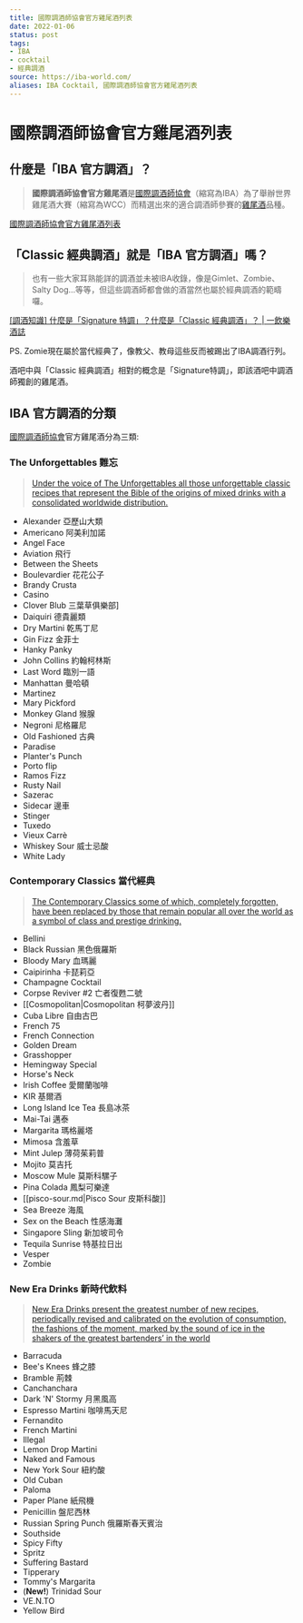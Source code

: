 ```yaml
---
title: 國際調酒師協會官方雞尾酒列表
date: 2022-01-06
status: post
tags: 
- IBA
- cocktail
- 經典調酒
source: https://iba-world.com/
aliases: IBA Cocktail, 國際調酒師協會官方雞尾酒列表
---
```

# 國際調酒師協會官方雞尾酒列表
## 什麼是「IBA 官方調酒」？
> **國際調酒師協會官方雞尾酒**是[國際調酒師協會](https://zh.wikipedia.org/wiki/%E5%9C%8B%E9%9A%9B%E8%AA%BF%E9%85%92%E5%B8%AB%E5%8D%94%E6%9C%83 "國際調酒師協會")（縮寫為IBA）為了舉辦世界雞尾酒大賽（縮寫為WCC）而精選出來的適合調酒師參賽的[雞尾酒](https://zh.wikipedia.org/wiki/%E9%B8%A1%E5%B0%BE%E9%85%92 "雞尾酒")品種。

[國際調酒師協會官方雞尾酒列表](https://zh.wikipedia.org/zh-tw/%E5%9B%BD%E9%99%85%E8%B0%83%E9%85%92%E5%B8%88%E5%8D%8F%E4%BC%9A%E5%AE%98%E6%96%B9%E9%B8%A1%E5%B0%BE%E9%85%92%E5%88%97%E8%A1%A8)


## 「Classic 經典調酒」就是「IBA 官方調酒」嗎？
> 也有一些大家耳熟能詳的調酒並未被IBA收錄，像是Gimlet、Zombie、Salty Dog…等等，但這些調酒師都會做的酒當然也屬於經典調酒的範疇囉。

[[調酒知識] 什麼是「Signature 特調」？什麼是「Classic 經典調酒」？ | 一飲樂酒誌](https://www.1shot.tw/20111/%E8%AA%BF%E9%85%92%E7%9F%A5%E8%AD%98-%E4%BB%80%E9%BA%BC%E6%98%AF%E3%80%8Csignature-%E7%89%B9%E8%AA%BF%E3%80%8D%EF%BC%9F%E4%BB%80%E9%BA%BC%E6%98%AF%E3%80%8Cclassic-%E7%B6%93%E5%85%B8%E8%AA%BF)

PS. Zomie現在屬於當代經典了，像教父、教母這些反而被踢出了IBA調酒行列。 

酒吧中與「Classic 經典調酒」相對的概念是「Signature特調」，即該酒吧中調酒師獨創的雞尾酒。


## IBA 官方調酒的分類

[國際調酒師協會](https://zh.wikipedia.org/wiki/%E5%9C%8B%E9%9A%9B%E8%AA%BF%E9%85%92%E5%B8%AB%E5%8D%94%E6%9C%83 "國際調酒師協會")官方雞尾酒分為三類:

### The Unforgettables 難忘
>[Under the voice of The Unforgettables all those unforgettable classic recipes that represent the Bible of the origins of mixed drinks with a consolidated worldwide distribution.](https://iba-world.com/category/iba-cocktails/the-unforgettables/)

-   Alexander 亞歷山大類
-   Americano 阿美利加諾
-   Angel Face
-   Aviation 飛行
-   Between the Sheets
-   Boulevardier 花花公子
-   Brandy Crusta 
-   Casino
-   Clover Blub 三葉草俱樂部]
-   Daiquiri 德貴麗類
-   Dry Martini 乾馬丁尼
-   Gin Fizz 金菲士
-   Hanky Panky
-   John Collins 約翰柯林斯
-   Last Word 臨別一語
-   Manhattan 曼哈頓
-   Martinez
-   Mary Pickford
-   Monkey Gland 猴腺
-   Negroni 尼格羅尼
-   Old Fashioned 古典
-   Paradise
-   Planter's Punch
-   Porto flip
-   Ramos Fizz
-   Rusty Nail
-   Sazerac
-   Sidecar 邊車
-   Stinger
-   Tuxedo
-   Vieux Carrè
-   Whiskey Sour 威士忌酸
-   White Lady

### Contemporary Classics 當代經典
> [The Contemporary Classics some of which, completely forgotten, have been replaced by those that remain popular all over the world as a symbol of class and prestige drinking.](https://iba-world.com/category/iba-cocktails/contemporary-classics/)

-   Bellini
-   Black Russian 黑色俄羅斯
-   Bloody Mary 血瑪麗
-   Caipirinha 卡琵莉亞
-   Champagne Cocktail
-   Corpse Reviver #2 亡者復甦二號
-   [[Cosmopolitan|Cosmopolitan 柯夢波丹]]
-   Cuba Libre 自由古巴
-   French 75
-   French Connection
-   Golden Dream
-   Grasshopper
-   Hemingway Special
-   Horse's Neck
-   Irish Coffee 愛爾蘭咖啡
-   KIR 基爾酒
-   Long Island Ice Tea 長島冰茶
-   Mai-Tai 邁泰
-   Margarita 瑪格麗塔
-   Mimosa 含羞草
-   Mint Julep 薄荷茱莉普
-   Mojito 莫吉托
-   Moscow Mule 莫斯科騾子
-   Pina Colada 鳳梨可樂達
-   [[pisco-sour.md|Pisco Sour 皮斯科酸]]
-   Sea Breeze 海風
-   Sex on the Beach 性感海灘
-   Singapore Sling 新加坡司令
-   Tequila Sunrise 特基拉日出
-   Vesper
-   Zombie

### New Era Drinks 新時代飲料
>[New Era Drinks present the greatest number of new recipes, periodically revised and calibrated on the evolution of consumption, the fashions of the moment, marked by the sound of ice in the shakers of the greatest bartenders’ in the world](https://iba-world.com/category/iba-cocktails/new-era-drinks/)

-   Barracuda
-   Bee's Knees 蜂之膝
-   Bramble 荊棘
-   Canchanchara
-   Dark 'N' Stormy 月黑風高
-   Espresso Martini 咖啡馬天尼
-   Fernandito
-   French Martini
-   Illegal
-   Lemon Drop Martini
-   Naked and Famous
-   New York Sour 紐約酸
-   Old Cuban
-   Paloma
-   Paper Plane 紙飛機
-   Penicillin 盤尼西林
-   Russian Spring Punch 俄羅斯春天賓治
-   Southside
-   Spicy Fifty
-   Spritz
-   Suffering Bastard
-   Tipperary
-   Tommy's Margarita
-   (**New!**) Trinidad Sour
-   VE.N.TO
-   Yellow Bird